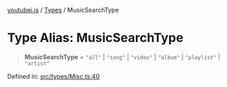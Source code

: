 [youtubei.js](../../../../README.md) / [Types](../README.md) / MusicSearchType

# Type Alias: MusicSearchType

> **MusicSearchType** = `"all"` \| `"song"` \| `"video"` \| `"album"` \| `"playlist"` \| `"artist"`

Defined in: [src/types/Misc.ts:40](https://github.com/LuanRT/YouTube.js/blob/0733f60b57877f6b8b87dfd5cc6195b5085f5c09/src/types/Misc.ts#L40)
